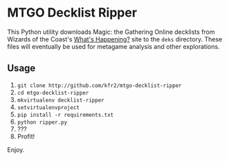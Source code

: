 # MTGO Decklist Ripper
This Python utility downloads Magic: the Gathering Online decklists from Wizards of the Coast's [What's Happening?](https://www.wizards.com/magic/Digital/MagicOnline.aspx?x=mtg/digital/magiconline/whatshappening) site to the `deks` directory. These files will eventually be used for metagame analysis and other explorations.

## Usage
1. `git clone http://github.com/kfr2/mtgo-decklist-ripper`
2. `cd mtgo-decklist-ripper`
3. `mkvirtualenv decklist-ripper`
4. `setvirtualenvproject`
5. `pip install -r requirements.txt`
6. `python ripper.py`
7. ???
8. Profit!

Enjoy.
